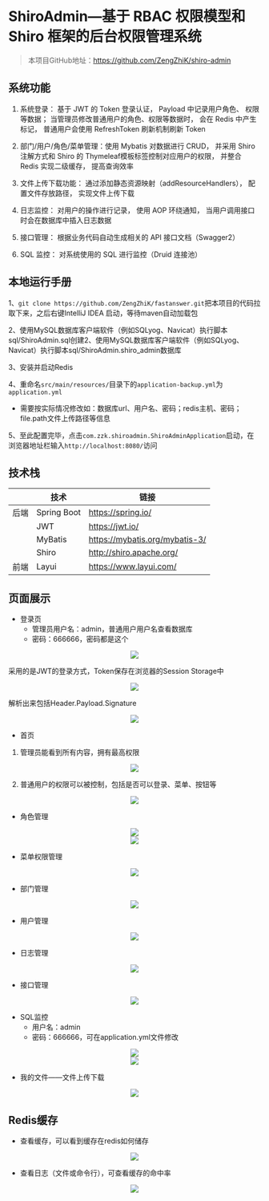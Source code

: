 # ShiroAdmin—基于 RBAC 权限模型和 Shiro 框架的后台权限管理系统

> 本项目GitHub地址：https://github.com/ZengZhiK/shiro-admin

## 系统功能

1. 系统登录： 基于 JWT 的 Token 登录认证， Payload 中记录用户角色、 权限等数据； 当管理员修改普通用户的角色、权限等数据时， 会在 Redis 中产生标记， 普通用户会使用 RefreshToken 刷新机制刷新 Token

2. 部门/用户/角色/菜单管理：使用 Mybatis 对数据进行 CRUD， 并采用 Shiro 注解方式和 Shiro 的 Thymeleaf模板标签控制对应用户的权限， 并整合 Redis 实现二级缓存， 提高查询效率

3. 文件上传下载功能： 通过添加静态资源映射（addResourceHandlers）， 配置文件存放路径， 实现文件上传下载

4. 日志监控： 对用户的操作进行记录， 使用 AOP 环绕通知， 当用户调用接口时会在数据库中插入日志数据

5. 接口管理： 根据业务代码自动生成相关的 API 接口文档（Swagger2）

6. SQL 监控： 对系统使用的 SQL 进行监控（Druid 连接池）

## 本地运行手册

1、` git clone https://github.com/ZengZhiK/fastanswer.git `把本项目的代码拉取下来，之后右键IntelliJ IDEA 启动，等待maven自动加载包

2、使用MySQL数据库客户端软件（例如SQLyog、Navicat）执行脚本sql/ShiroAdmin.sql创建2、使用MySQL数据库客户端软件（例如SQLyog、Navicat）执行脚本sql/ShiroAdmin.shiro_admin数据库

3、安装并启动Redis

4、重命名`src/main/resources/`目录下的`application-backup.yml`为`application.yml`
   
- 需要按实际情况修改如：数据库url、用户名、密码；redis主机、密码；file.path文件上传路径等信息

5、至此配置完毕，点击`com.zzk.shiroadmin.ShiroAdminApplication`启动，在浏览器地址栏输入` http://localhost:8080/ `访问

## 技术栈

|      | 技术                | 链接                                                         |
| ---- | ------------------- | ------------------------------------------------------------ |
| 后端 | Spring Boot         | https://spring.io/                                           |
|      | JWT                 | https://jwt.io/                                              |
|      | MyBatis             | https://mybatis.org/mybatis-3/                               |
|      | Shiro               | http://shiro.apache.org/                                     |
| 前端 | Layui               | https://www.layui.com/                                       |

## 页面展示

- 登录页
    - 管理员用户名：admin，普通用户用户名查看数据库
    - 密码：666666，密码都是这个

<div align="center">
<img src="https://cdn.jsdelivr.net/gh/ZengZhiK/PicBed/ShiroAdmin/login.png"/>
</div>

采用的是JWT的登录方式，Token保存在浏览器的Session Storage中

<div align="center">
<img src="https://cdn.jsdelivr.net/gh/ZengZhiK/PicBed/ShiroAdmin/jwt_token.png"/>
</div>

解析出来包括Header.Payload.Signature

<div align="center">
<img src="https://cdn.jsdelivr.net/gh/ZengZhiK/PicBed/ShiroAdmin/jwt_parse.png"/>
</div>

- 首页

1. 管理员能看到所有内容，拥有最高权限

<div align="center">
<img src="https://cdn.jsdelivr.net/gh/ZengZhiK/PicBed/ShiroAdmin/admin_index.png"/>
</div>

2. 普通用户的权限可以被控制，包括是否可以登录、菜单、按钮等

<div align="center">
<img src="https://cdn.jsdelivr.net/gh/ZengZhiK/PicBed/ShiroAdmin/user_index.png"/>
</div>

- 角色管理

<div align="center">
<img src="https://cdn.jsdelivr.net/gh/ZengZhiK/PicBed/ShiroAdmin/role.png"/>
</div>

<div align="center">
<img src="https://cdn.jsdelivr.net/gh/ZengZhiK/PicBed/ShiroAdmin/add&update_role.png"/>
</div>

- 菜单权限管理

<div align="center">
<img src="https://cdn.jsdelivr.net/gh/ZengZhiK/PicBed/ShiroAdmin/permission.png"/>
</div>

- 部门管理

<div align="center">
<img src="https://cdn.jsdelivr.net/gh/ZengZhiK/PicBed/ShiroAdmin/department.png"/>
</div>

- 用户管理

<div align="center">
<img src="https://cdn.jsdelivr.net/gh/ZengZhiK/PicBed/ShiroAdmin/user.png"/>
</div>

- 日志管理

<div align="center">
<img src="https://cdn.jsdelivr.net/gh/ZengZhiK/PicBed/ShiroAdmin/log.png"/>
</div>

- 接口管理

<div align="center">
<img src="https://cdn.jsdelivr.net/gh/ZengZhiK/PicBed/ShiroAdmin/interface.png"/>
</div>

- SQL监控
    - 用户名：admin
    - 密码：666666，可在application.yml文件修改

<div align="center">
<img src="https://cdn.jsdelivr.net/gh/ZengZhiK/PicBed/ShiroAdmin/sql_login.png"/>
</div>

<div align="center">
<img src="https://cdn.jsdelivr.net/gh/ZengZhiK/PicBed/ShiroAdmin/sql_index.png"/>
</div>

- 我的文件——文件上传下载

<div align="center">
<img src="https://cdn.jsdelivr.net/gh/ZengZhiK/PicBed/ShiroAdmin/file.png"/>
</div>

## Redis缓存

- 查看缓存，可以看到缓存在redis如何储存

<div align="center">
<img src="https://cdn.jsdelivr.net/gh/ZengZhiK/PicBed/ShiroAdmin/redis.png"/>
</div>

- 查看日志（文件或命令行），可查看缓存的命中率

<div align="center">
<img src="https://cdn.jsdelivr.net/gh/ZengZhiK/PicBed/ShiroAdmin/log_commandline.png"/>
</div>